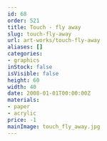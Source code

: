 ```yaml
---
id: 68
order: 521
title: Touch - fly away
slug: touch-fly-away
url: art-works/touch-fly-away
aliases: []
categories:
- graphics
inStock: false
isVisible: false
height: 60
width: 40
date: 2008-01-01T00:00:00Z
materials:
- paper
- acrylic
price: -1
mainImage: touch_fly_away.jpg
---
```

